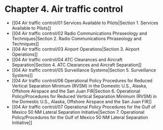 # Chapter 4. Air traffic control

- [[04 Air traffic control/01 Services Available to Pilots|Section 1. Services Available to Pilots]]
- [[04 Air traffic control/02 Radio Communications Phraseology and Techniques|Section 2. Radio Communications Phraseology and Techniques]]
- [[04 Air traffic control/03 Airport Operations|Section 3. Airport Operations]]
- [[04 Air traffic control/04 ATC Clearances and Aircraft Separation|Section 4. ATC Clearances and Aircraft Separation]]
- [[04 Air traffic control/05 Surveillance Systems|Section 5. Surveillance Systems]]
- [[04 Air traffic control/06 Operational Policy Procedures for Reduced Vertical Separation Minimum (RVSM) in the Domestic U.S., Alaska, Offshore Airspace and the San Juan FIR|Section 6. Operational Policy/Procedures for Reduced Vertical Separation Minimum (RVSM) in the Domestic U.S., Alaska, Offshore Airspace and the San Juan FIR]]
- [[04 Air traffic control/07 Operational Policy Procedures for the Gulf of Mexico 50 NM Lateral Separation Initiative|Section 7. Operational Policy/Procedures for the Gulf of Mexico 50 NM Lateral Separation Initiative]]